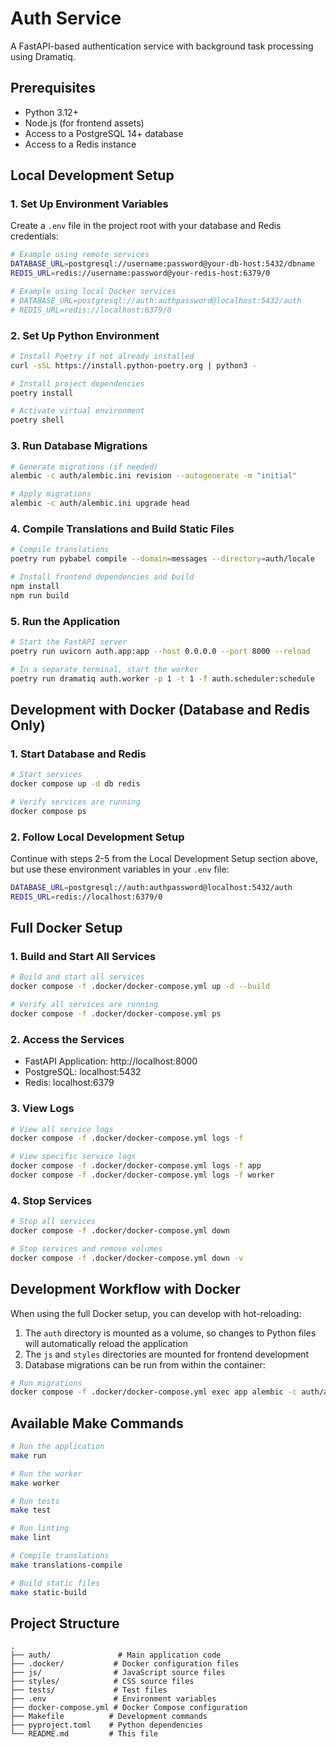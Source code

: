 # Auth Service

A FastAPI-based authentication service with background task processing using Dramatiq.

## Prerequisites

- Python 3.12+
- Node.js (for frontend assets)
- Access to a PostgreSQL 14+ database
- Access to a Redis instance

## Local Development Setup

### 1. Set Up Environment Variables

Create a `.env` file in the project root with your database and Redis credentials:

```bash
# Example using remote services
DATABASE_URL=postgresql://username:password@your-db-host:5432/dbname
REDIS_URL=redis://username:password@your-redis-host:6379/0

# Example using local Docker services
# DATABASE_URL=postgresql://auth:authpassword@localhost:5432/auth
# REDIS_URL=redis://localhost:6379/0
```

### 2. Set Up Python Environment

```bash
# Install Poetry if not already installed
curl -sSL https://install.python-poetry.org | python3 -

# Install project dependencies
poetry install

# Activate virtual environment
poetry shell
```

### 3. Run Database Migrations

```bash
# Generate migrations (if needed)
alembic -c auth/alembic.ini revision --autogenerate -m "initial"

# Apply migrations
alembic -c auth/alembic.ini upgrade head
```

### 4. Compile Translations and Build Static Files

```bash
# Compile translations
poetry run pybabel compile --domain=messages --directory=auth/locale

# Install frontend dependencies and build
npm install
npm run build
```

### 5. Run the Application

```bash
# Start the FastAPI server
poetry run uvicorn auth.app:app --host 0.0.0.0 --port 8000 --reload

# In a separate terminal, start the worker
poetry run dramatiq auth.worker -p 1 -t 1 -f auth.scheduler:schedule
```

## Development with Docker (Database and Redis Only)

### 1. Start Database and Redis

```bash
# Start services
docker compose up -d db redis

# Verify services are running
docker compose ps
```

### 2. Follow Local Development Setup

Continue with steps 2-5 from the Local Development Setup section above, but use these environment variables in your `.env` file:

```bash
DATABASE_URL=postgresql://auth:authpassword@localhost:5432/auth
REDIS_URL=redis://localhost:6379/0
```

## Full Docker Setup

### 1. Build and Start All Services

```bash
# Build and start all services
docker compose -f .docker/docker-compose.yml up -d --build

# Verify all services are running
docker compose -f .docker/docker-compose.yml ps
```

### 2. Access the Services

- FastAPI Application: http://localhost:8000
- PostgreSQL: localhost:5432
- Redis: localhost:6379

### 3. View Logs

```bash
# View all service logs
docker compose -f .docker/docker-compose.yml logs -f

# View specific service logs
docker compose -f .docker/docker-compose.yml logs -f app
docker compose -f .docker/docker-compose.yml logs -f worker
```

### 4. Stop Services

```bash
# Stop all services
docker compose -f .docker/docker-compose.yml down

# Stop services and remove volumes
docker compose -f .docker/docker-compose.yml down -v
```

## Development Workflow with Docker

When using the full Docker setup, you can develop with hot-reloading:

1. The `auth` directory is mounted as a volume, so changes to Python files will automatically reload the application
2. The `js` and `styles` directories are mounted for frontend development
3. Database migrations can be run from within the container:

```bash
# Run migrations
docker compose -f .docker/docker-compose.yml exec app alembic -c auth/alembic.ini upgrade head
```

## Available Make Commands

```bash
# Run the application
make run

# Run the worker
make worker

# Run tests
make test

# Run linting
make lint

# Compile translations
make translations-compile

# Build static files
make static-build
```

## Project Structure

```
.
├── auth/               # Main application code
├── .docker/           # Docker configuration files
├── js/                # JavaScript source files
├── styles/            # CSS source files
├── tests/             # Test files
├── .env               # Environment variables
├── docker-compose.yml # Docker Compose configuration
├── Makefile          # Development commands
├── pyproject.toml    # Python dependencies
└── README.md         # This file
```
